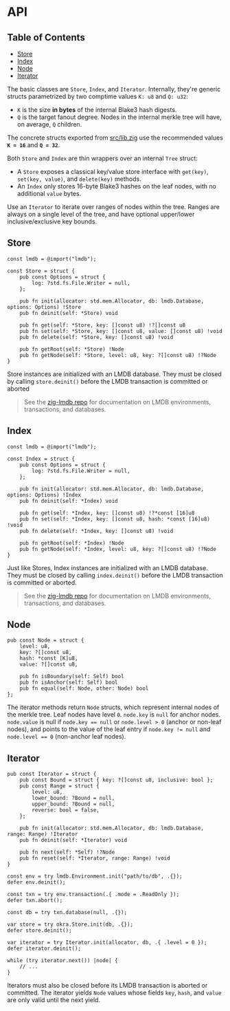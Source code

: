 # API

## Table of Contents

- [Store](#store)
- [Index](#store)
- [Node](#node)
- [Iterator](#iterator)

The basic classes are `Store`, `Index`, and `Iterator`. Internally, they're generic structs parametrized by two comptime values `K: u8` and `Q: u32`:

- `K` is the size **in bytes** of the internal Blake3 hash digests.
- `Q` is the target fanout degree. Nodes in the internal merkle tree will have, on average, `Q` children.

The concrete structs exported from [src/lib.zig](src/lib.zig) use the recommended values **`K = 16`** and **`Q = 32`**.

Both `Store` and `Index` are thin wrappers over an internal `Tree` struct:

- A `Store` exposes a classical key/value store interface with `get(key)`, `set(key, value)`, and `delete(key)` methods.
- An `Index` only stores 16-byte Blake3 hashes on the leaf nodes, with no additional `value` bytes.

Use an `Iterator` to iterate over ranges of nodes within the tree. Ranges are always on a single level of the tree, and have optional upper/lower inclusive/exclusive key bounds.

## Store

```zig
const lmdb = @import("lmdb");

const Store = struct {
    pub const Options = struct {
        log: ?std.fs.File.Writer = null,
    };

    pub fn init(allocator: std.mem.Allocator, db: lmdb.Database, options: Options) !Store
    pub fn deinit(self: *Store) void

    pub fn get(self: *Store, key: []const u8) !?[]const u8
    pub fn set(self: *Store, key: []const u8, value: []const u8) !void
    pub fn delete(self: *Store, key: []const u8) !void

    pub fn getRoot(self: *Store) !Node
    pub fn getNode(self: *Store, level: u8, key: ?[]const u8) !?Node
}
```

Store instances are initialized with an LMDB database. They must be closed by calling `store.deinit()` before the LMDB transaction is committed or aborted

> See the [zig-lmdb repo](https://github.com/canvasxyz/zig-lmdb) for documentation on LMDB environments, transactions, and databases.

## Index

```zig
const lmdb = @import("lmdb");

const Index = struct {
    pub const Options = struct {
        log: ?std.fs.File.Writer = null,
    };

    pub fn init(allocator: std.mem.Allocator, db: lmdb.Database, options: Options) !Index
    pub fn deinit(self: *Index) void

    pub fn get(self: *Index, key: []const u8) !?*const [16]u8
    pub fn set(self: *Index, key: []const u8, hash: *const [16]u8) !void
    pub fn delete(self: *Index, key: []const u8) !void

    pub fn getRoot(self: *Index) !Node
    pub fn getNode(self: *Index, level: u8, key: ?[]const u8) !?Node
}
```

Just like Stores, Index instances are initialized with an LMDB database. They must be closed by calling `index.deinit()` before the LMDB transaction is committed or aborted.

> See the [zig-lmdb repo](https://github.com/canvasxyz/zig-lmdb) for documentation on LMDB environments, transactions, and databases.

## Node

```zig
pub const Node = struct {
    level: u8,
    key: ?[]const u8,
    hash: *const [K]u8,
    value: ?[]const u8,

    pub fn isBoundary(self: Self) bool
    pub fn isAnchor(self: Self) bool
    pub fn equal(self: Node, other: Node) bool
};
```

The iterator methods return `Node` structs, which represent internal nodes of the merkle tree. Leaf nodes have level `0`. `node.key` is `null` for anchor nodes. `node.value` is null if `node.key == null` or `node.level > 0` (anchor or non-leaf nodes), and points to the value of the leaf entry if `node.key != null` and `node.level == 0` (non-anchor leaf nodes).

## Iterator

```zig
pub const Iterator = struct {
    pub const Bound = struct { key: ?[]const u8, inclusive: bool };
    pub const Range = struct {
        level: u8,
        lower_bound: ?Bound = null,
        upper_bound: ?Bound = null,
        reverse: bool = false,
    };

    pub fn init(allocator: std.mem.Allocator, db: lmdb.Database, range: Range) !Iterator
    pub fn deinit(self: *Iterator) void

    pub fn next(self: *Self) !?Node
    pub fn reset(self: *Iterator, range: Range) !void
}
```

```zig
const env = try lmdb.Environment.init("path/to/db", .{});
defer env.deinit();

const txn = try env.transaction(.{ .mode = .ReadOnly });
defer txn.abort();

const db = try txn.database(null, .{});

var store = try okra.Store.init(db, .{});
defer store.deinit();

var iterator = try Iterator.init(allocator, db, .{ .level = 0 });
defer iterator.deinit();

while (try iterator.next()) |node| {
    // ...
}
```

Iterators must also be closed before its LMDB transaction is aborted or committed. The iterator yields `Node` values whose fields `key`, `hash`, and `value` are only valid until the next yield.
